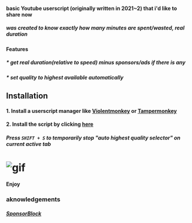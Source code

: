 #### basic Youtube userscript (originally written in 2021~2) that i'd like to share now

##### was created to know exactly how many minutes are spent/wasted, real duration

#### Features

##### * get real duration(relative to speed) minus sponsors/ads if there is any

##### * set quality to highest available automatically

## Installation

#### 1. Install a userscript manager like [Violentmonkey](https://violentmonkey.github.io/get-it/) or [Tampermonkey](https://www.tampermonkey.net/)

#### 2. Install the script by clicking [here](https://github.com/optionsx/youtubeModification/raw/main/relativeToSpeed.user.js)

##### Press `SHIFT + S` to temporarily stop "auto highest quality selector" on current active tab

# ![gif](https://files.catbox.moe/z75nfq.gif)

#### Enjoy

### aknowledgements

##### [SponsorBlock](https://sponsor.ajay.app/)
